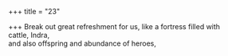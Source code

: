 +++
title = "23"

+++
Break out great refreshment for us, like a fortress filled with  
cattle, Indra,  
and also offspring and abundance of heroes,  